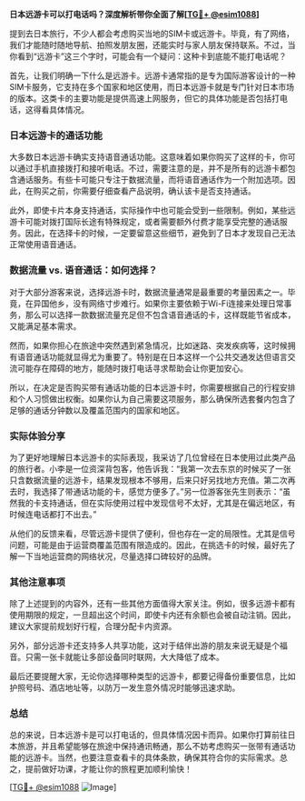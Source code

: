 **日本远游卡可以打电话吗？深度解析带你全面了解[[TG💪+ @esim1088](https://t.me/s/esim1088)]**

提到去日本旅行，不少人都会考虑购买当地的SIM卡或远游卡。毕竟，有了网络，我们才能随时随地导航、拍照发朋友圈，还能实时与家人朋友保持联系。不过，当你看到“远游卡”这三个字时，可能会有一个疑问：这种卡到底能不能打电话呢？

首先，让我们明确一下什么是远游卡。远游卡通常指的是专为国际游客设计的一种SIM卡服务，它支持在多个国家和地区使用，而日本远游卡就是专门针对日本市场的版本。这类卡的主要功能是提供高速上网服务，但它的具体功能是否包括打电话，这得看具体情况。

### 日本远游卡的通话功能

大多数日本远游卡确实支持语音通话功能。这意味着如果你购买了这样的卡，你可以通过手机直接拨打和接听电话。不过，需要注意的是，并不是所有的远游卡都包含通话服务。有些卡可能只专注于数据流量，而将语音通话作为一个附加选项。因此，在购买之前，你需要仔细查看产品说明，确认该卡是否支持通话。

此外，即使卡片本身支持通话，实际操作中也可能会受到一些限制。例如，某些远游卡可能对拨打国际长途有特殊规定，或者需要额外付费才能享受完整的通话服务。因此，在选择卡的时候，一定要留意这些细节，避免到了日本才发现自己无法正常使用语音通话。

### 数据流量 vs. 语音通话：如何选择？

对于大部分游客来说，选择远游卡时，数据流量通常是最重要的考量因素之一。毕竟，在异国他乡，没有网络寸步难行。如果你主要依赖于Wi-Fi连接来处理日常事务，那么可以选择一款数据流量充足但不包含语音通话的卡，这样既能节省成本，又能满足基本需求。

然而，如果你担心在旅途中突然遇到紧急情况，比如迷路、突发疾病等，这时候拥有语音通话功能就显得尤为重要了。特别是在日本这样一个公共交通发达但语言交流可能存在障碍的地方，能随时拨打电话寻求帮助会让你更加安心。

所以，在决定是否购买带有通话功能的日本远游卡时，你需要根据自己的行程安排和个人习惯做出权衡。如果你认为自己需要这项服务，那么确保所选套餐内包含了足够的通话分钟数以及覆盖范围内的国家和地区。

### 实际体验分享

为了更好地理解日本远游卡的实际表现，我采访了几位曾经在日本使用过此类产品的旅行者。小李是一位资深背包客，他告诉我：“我第一次去东京的时候买了一张只含数据流量的远游卡，结果发现根本不够用，后来只好另找地方充值。第二次再去时，我选择了带通话功能的卡，感觉方便多了。”另一位游客张先生则表示：“虽然我的卡支持通话，但在实际使用过程中发现信号不太好，尤其是在偏远地区，有时候连电话都打不出去。”

从他们的反馈来看，尽管远游卡提供了便利，但也存在一定的局限性。尤其是信号问题，可能是由于运营商覆盖范围有限造成的。因此，在挑选卡的时候，最好先了解一下当地运营商的网络状况，尽量选择口碑较好的品牌。

### 其他注意事项

除了上述提到的内容外，还有一些其他方面值得大家关注。例如，很多远游卡都有使用期限的规定，一旦超出这个时间，即使卡内还有余额也会被自动注销。因此，建议大家提前规划好行程，合理分配卡内资源。

另外，部分远游卡还支持多人共享功能，这对于结伴出游的朋友来说无疑是个福音。只需一张卡就能让多部设备同时联网，大大降低了成本。

最后还要提醒大家，无论你选择哪种类型的远游卡，都要记得备份重要信息，比如护照号码、酒店地址等，以防万一发生意外情况时能够迅速求助。

### 总结

总的来说，日本远游卡是可以打电话的，但具体情况因卡而异。如果你打算前往日本旅游，并且希望能够在旅途中保持通讯畅通，那么不妨考虑购买一张带有通话功能的远游卡。当然，也要注意查看卡的具体条款，确保其符合你的实际需求。总之，提前做好功课，才能让你的旅程更加顺利愉快！

[[TG💪+ @esim1088](https://t.me/s/esim1088) ![Image](https://i.postimg.cc/4NQfJmqS/Snipaste-2025-05-13-00-14-12.png)]